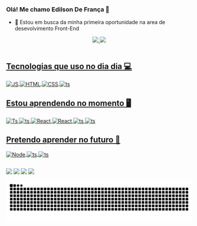 ### Olá! Me chamo Edilson De França 👋


- 🔭 Estou em busca da minha primeira oportunidade na area de desevolvimento Front-End

<div align="center">
  <a href="https://github.com/Edilson-EJ">
  <img height="180em" src="https://github-readme-stats.vercel.app/api?username=Edilson-EJ&show_icons=true&theme=algolia&include_all_commits=true&count_private=true"/>
  <img height="180em" src="https://github-readme-stats.vercel.app/api/top-langs/?username=Edilson-EJ&layout=compact&langs_count=7&theme=algolia"/>
</div>



<div style="display: inline_block"><br>

## Tecnologias que uso no dia dia 💻

 <img align="center" alt="JS" height="30" width="100" src="https://img.shields.io/badge/JavaScript-F7DF1E?style=for-the-badge&logo=javascript&logoColor=black">
<img align="center" alt="HTML" height="30" width="100" src="https://img.shields.io/badge/HTML5-E34F26?style=for-the-badge&logo=html5&logoColor=white">
<img align="center" alt="CSS" height="30" width="100" src="https://img.shields.io/badge/CSS3-1572B6?style=for-the-badge&logo=css3&logoColor=white">
<img align="center" alt="ts" height="30" width="100" src="https://img.shields.io/badge/GitHub-100000?style=for-the-badge&logo=github&logoColor=white">

 ## Estou aprendendo no momento 🖥️
 
  <img align="center" alt="Ts" height="30" width="100" src="https://img.shields.io/badge/React-20232A?style=for-the-badge&logo=react&logoColor=61DAFB">
   <img align="center" alt="ts" height="30" width="100" src="https://img.shields.io/badge/TypeScript-007ACC?style=for-the-badge&logo=typescript&logoColor=white">
  <img align="center" alt="React" height="30" width="100" src="https://img.shields.io/badge/Bootstrap-563D7C?style=for-the-badge&logo=bootstrap&logoColor=white">
  <img align="center" alt="React" height="30" width="100" src="https://img.shields.io/badge/MySQL-00000F?style=for-the-badge&logo=mysql&logoColor=white">
  <img align="center" alt="ts" height="30" width="100" src="https://img.shields.io/badge/C%23-239120?style=for-the-badge&logo=c-sharp&logoColor=white">
  <img align="center" alt="ts" height="30" width="100" src=	"https://img.shields.io/badge/.NET-5C2D91?style=for-the-badge&logo=.net&logoColor=white">

## Pretendo aprender no futuro 📖
  
  <img align="center" alt="Node" height="30" width="100" src="https://img.shields.io/badge/Node.js-43853D?style=for-the-badge&logo=node.js&logoColor=white">
  <img align="center" alt="ts" height="30" width="100" src="https://img.shields.io/badge/React_Native-20232A?style=for-the-badge&logo=react&logoColor=61DAFB">
  <img align="center" alt="ts" height="30" width="100" src="https://img.shields.io/badge/Sass-CC6699?style=for-the-badge&logo=sass&logoColor=white">

  <img align="right" alt="" height="150" style="border-radius:50px;" src="https://media.giphy.com/media/STwJ5LwAN05bO/giphy.gif">
</div>
  
  ##
 
<div> 

  <a href="https://instagram.com/edilson_melo05" target="_blank"><img src="https://img.shields.io/badge/-Instagram-%23E4405F?style=for-the-badge&logo=instagram&logoColor=white" target="_blank"></a>
 <a href="https://discord.com/channels/@6146" target="_blank"><img src="https://img.shields.io/badge/Discord-7289DA?style=for-the-badge&logo=discord&logoColor=white" target="_blank"></a> 
  <a href = "mailto:edilson.franca.melo@gmail.com"><img src="https://img.shields.io/badge/Gmail-D14836?style=for-the-badge&logo=gmail&logoColor=white"></a>
  <a href="https://www.linkedin.com/in/edilson-de-fran%C3%A7a-melo-j%C3%BAnior-466a03209/" target="_blank"><img src="https://img.shields.io/badge/-LinkedIn-%230077B5?style=for-the-badge&logo=linkedin&logoColor=white" target="_blank"></a> 
 

</div>
  
![Snake animation](https://github.com/Edilson-EJ/Edilson-EJ/blob/output/github-contribution-grid-snake.svg)
